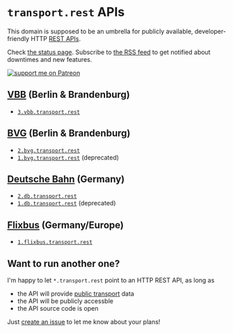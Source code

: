 # `transport.rest` APIs

This domain is supposed to be an umbrella for publicly available, developer-friendly HTTP [REST APIs](https://en.wikipedia.org/wiki/Representational_state_transfer).

Check [the status page](https://status.transport.rest). Subscribe to [the RSS feed](feed.xml) to get notified about downtimes and new features.

[![support me on Patreon](https://img.shields.io/badge/support%20me-on%20patreon-fa7664.svg)](https://patreon.com/derhuerst)

## [VBB](https://en.wikipedia.org/wiki/Verkehrsverbund_Berlin-Brandenburg) (Berlin & Brandenburg)

- [`3.vbb.transport.rest`](https://3.vbb.transport.rest/)

## [BVG](https://en.wikipedia.org/wiki/Berliner_Verkehrsbetriebe) (Berlin & Brandenburg)

- [`2.bvg.transport.rest`](https://2.bvg.transport.rest/)
- [`1.bvg.transport.rest`](https://github.com/derhuerst/bvg-rest/blob/1/docs/index.md) (deprecated)

## [Deutsche Bahn](https://en.wikipedia.org/wiki/Deutsche_Bahn) (Germany)

- [`2.db.transport.rest`](https://github.com/derhuerst/db-rest/blob/2/docs/index.md)
- [`1.db.transport.rest`](https://github.com/derhuerst/db-rest/blob/1/docs/index.md) (deprecated)

## [Flixbus](https://en.wikipedia.org/wiki/Flixbus) (Germany/Europe)

- [`1.flixbus.transport.rest`](https://github.com/juliuste/meinfernbus-rest/blob/v1/readme.md)

## Want to run another one?

I'm happy to let `*.transport.rest` point to an HTTP REST API, as long as

- the API will provide [public transport](https://en.wikipedia.org/wiki/Public_transport) data
- the API will be publicly accessble
- the API source code is open

Just [create an issue](https://github.com/derhuerst/transport.rest/issues/new) to let me know about your plans!
